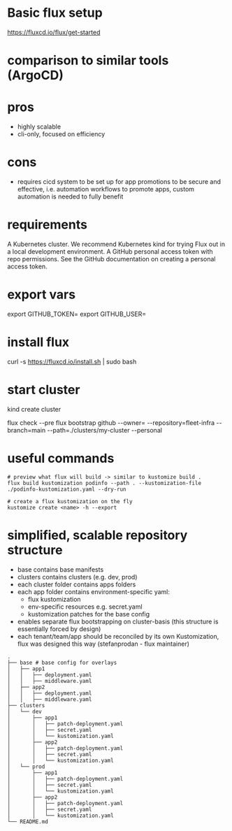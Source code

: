# Basic flux setup

https://fluxcd.io/flux/get-started

# comparison to similar tools (ArgoCD)
# pros
- highly scalable
- cli-only, focused on efficiency
# cons
- requires cicd system to be set up for app promotions to be secure and effective,
    i.e. automation workflows to promote apps, custom automation is needed to fully benefit

# requirements
A Kubernetes cluster. We recommend Kubernetes kind for trying Flux out in a local development environment.
A GitHub personal access token with repo permissions. See the GitHub documentation on creating a personal access token.

# export vars
export GITHUB_TOKEN=<your-token>
export GITHUB_USER=<your-username>

# install flux
curl -s https://fluxcd.io/install.sh | sudo bash

# start cluster
kind create cluster

flux check --pre
flux bootstrap github   --owner=   --repository=fleet-infra   --branch=main   --path=./clusters/my-cluster   --personal

# useful commands
```
# preview what flux will build -> similar to kustomize build .
flux build kustomization podinfo --path . --kustomization-file ./podinfo-kustomization.yaml --dry-run

# create a flux kustomization on the fly
kustomize create <name> -h --export
```

# simplified, scalable repository structure
* base contains base manifests
* clusters contains clusters (e.g. dev, prod)
* each cluster folder contains apps folders
* each app folder contains environment-specific yaml:
    - flux kustomization
    - env-specific resources e.g. secret.yaml
    - kustomization patches for the base config
* enables separate flux bootstrapping on cluster-basis (this structure is essentially forced by design)
* each tenant/team/app should be reconciled by its own Kustomization, flux was designed this way (stefanprodan - flux maintainer)
```
.
├── base # base config for overlays
│   ├── app1
│   │   ├── deployment.yaml
│   │   ├── middleware.yaml
│   ├── app2
│   │   ├── deployment.yaml
│   │   ├── middleware.yaml
├── clusters
│   └── dev
│       ├── app1
│       │   ├── patch-deployment.yaml
│       │   ├── secret.yaml
│       │   └── kustomization.yaml
│       ├── app2
│       │   ├── patch-deployment.yaml
│       │   ├── secret.yaml
│       │   └── kustomization.yaml
│   └── prod
│       ├── app1
│       │   ├── patch-deployment.yaml
│       │   ├── secret.yaml
│       │   └── kustomization.yaml
│       ├── app2
│       │   ├── patch-deployment.yaml
│       │   ├── secret.yaml
│       │   └── kustomization.yaml
└── README.md
```

